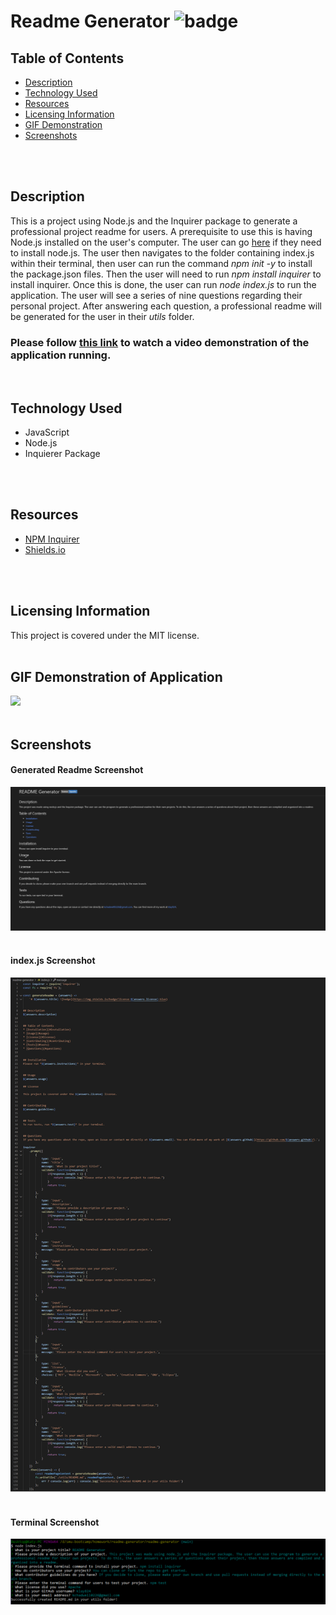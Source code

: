# Readme Generator ![badge](https://img.shields.io/badge/license-MIT-blue)

## Table of Contents
* [Description](#description)
* [Technology Used](#technology)
* [Resources](#resources)
* [Licensing Information](#licensing)
* [GIF Demonstration](#gif)
* [Screenshots](#screenshots)
<br>
<br>

## Description

This is a project using Node.js and the Inquirer package to generate a professional project readme for users. A prerequisite to use this is having Node.js installed on the user's computer. The user can go [here](https://nodejs.org/en/) if they need to install node.js.  The user then navigates to the folder containing index.js within their terminal, then user can run the command *npm init -y* to install the package.json files. Then the user will need to run *npm install inquirer* to install inquirer.  Once this is done, the user can run *node index.js* to run the application. The user will see a series of nine questions regarding their personal project. After answering each question, a professional readme will be generated for the user in their *utils* folder.

### Please follow [this link](https://youtu.be/LWlFunxDat0) to watch a video demonstration of the application running.
<br>

## Technology Used
* JavaScript
* Node.js
* Inquierer Package
<br>
<br>

## Resources
* [NPM Inquirer](https://www.npmjs.com/package/inquirer)
* [Shields.io](https://shields.io/)
<br>
<br>

## Licensing Information
This project is covered under the MIT license.
<br>
<br>

## GIF Demonstration of Application
![](utils/gifs/demo-gif.gif)
<br>
<br>

## Screenshots
#### Generated Readme Screenshot
![](utils/images/screenshot-gen-readme.png)
<br>
<br>

#### index.js Screenshot
![](utils/images/code-screenshot.png)
<br>
<br>

#### Terminal Screenshot
![](utils/images/terminal-screenshot.png)